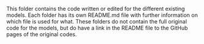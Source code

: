 This folder contains the code written or edited for the different existing models. 
Each folder has its own README.md file with further information on which file is used for what. 
These folders do not contain the full original code for the models, but do have a link in the README file to the GitHub pages of the original codes. 
